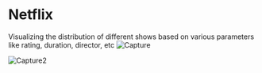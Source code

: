 # Netflix
Visualizing the distribution of different shows based on various parameters like rating, duration, director, etc
![Capture](https://github.com/ParnaChat/Netflix/assets/146278455/6fa696e4-6867-4083-aaa9-21ae30e39660)


![Capture2](https://github.com/ParnaChat/Netflix/assets/146278455/159760a9-638a-4a41-b0e9-6ccebff9de8e)
